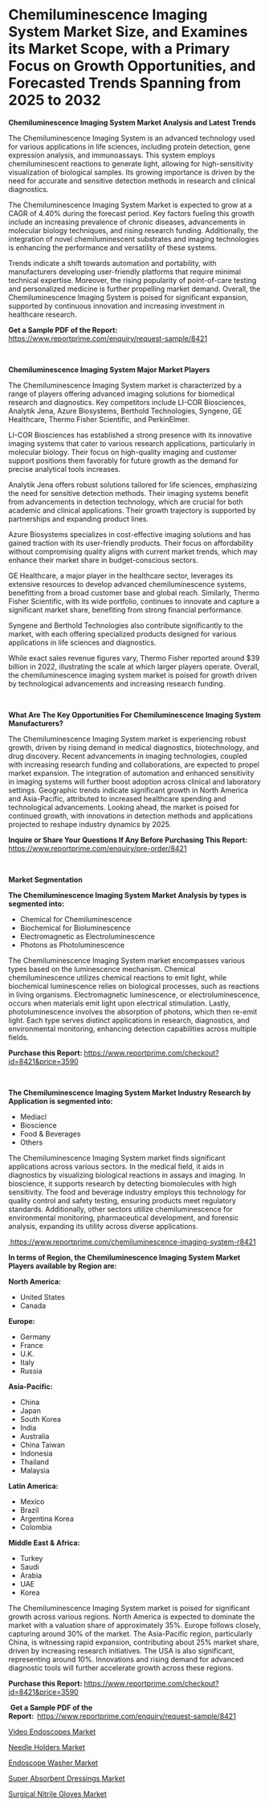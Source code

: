 <p><h1>Chemiluminescence Imaging System Market Size, and Examines its Market Scope, with a Primary Focus on Growth Opportunities, and Forecasted Trends Spanning from 2025 to 2032</h1></p><p><strong>Chemiluminescence Imaging System Market Analysis and Latest Trends</strong></p>
<p><p>The Chemiluminescence Imaging System is an advanced technology used for various applications in life sciences, including protein detection, gene expression analysis, and immunoassays. This system employs chemiluminescent reactions to generate light, allowing for high-sensitivity visualization of biological samples. Its growing importance is driven by the need for accurate and sensitive detection methods in research and clinical diagnostics.</p><p>The Chemiluminescence Imaging System Market is expected to grow at a CAGR of 4.40% during the forecast period. Key factors fueling this growth include an increasing prevalence of chronic diseases, advancements in molecular biology techniques, and rising research funding. Additionally, the integration of novel chemiluminescent substrates and imaging technologies is enhancing the performance and versatility of these systems. </p><p>Trends indicate a shift towards automation and portability, with manufacturers developing user-friendly platforms that require minimal technical expertise. Moreover, the rising popularity of point-of-care testing and personalized medicine is further propelling market demand. Overall, the Chemiluminescence Imaging System is poised for significant expansion, supported by continuous innovation and increasing investment in healthcare research.</p></p>
<p><strong>Get a Sample PDF of the Report:&nbsp;</strong> <a href="https://www.reportprime.com/enquiry/request-sample/8421?utm_campaign=2115&utm_medium=2&utm_source=Github&utm_content=ia&utm_term=19032025&utm_id=chemiluminescence-imaging-system">https://www.reportprime.com/enquiry/request-sample/8421</a></p>
<p>&nbsp;</p>
<p><strong>Chemiluminescence Imaging System Major Market Players</strong></p>
<p><p>The Chemiluminescence Imaging System market is characterized by a range of players offering advanced imaging solutions for biomedical research and diagnostics. Key competitors include LI-COR Biosciences, Analytik Jena, Azure Biosystems, Berthold Technologies, Syngene, GE Healthcare, Thermo Fisher Scientific, and PerkinElmer.</p><p>LI-COR Biosciences has established a strong presence with its innovative imaging systems that cater to various research applications, particularly in molecular biology. Their focus on high-quality imaging and customer support positions them favorably for future growth as the demand for precise analytical tools increases.</p><p>Analytik Jena offers robust solutions tailored for life sciences, emphasizing the need for sensitive detection methods. Their imaging systems benefit from advancements in detection technology, which are crucial for both academic and clinical applications. Their growth trajectory is supported by partnerships and expanding product lines.</p><p>Azure Biosystems specializes in cost-effective imaging solutions and has gained traction with its user-friendly products. Their focus on affordability without compromising quality aligns with current market trends, which may enhance their market share in budget-conscious sectors.</p><p>GE Healthcare, a major player in the healthcare sector, leverages its extensive resources to develop advanced chemiluminescence systems, benefitting from a broad customer base and global reach. Similarly, Thermo Fisher Scientific, with its wide portfolio, continues to innovate and capture a significant market share, benefiting from strong financial performance.</p><p>Syngene and Berthold Technologies also contribute significantly to the market, with each offering specialized products designed for various applications in life sciences and diagnostics.</p><p>While exact sales revenue figures vary, Thermo Fisher reported around $39 billion in 2022, illustrating the scale at which larger players operate. Overall, the chemiluminescence imaging system market is poised for growth driven by technological advancements and increasing research funding.</p></p>
<p>&nbsp;</p>
<p><strong>What Are The Key Opportunities For Chemiluminescence Imaging System Manufacturers?</strong></p>
<p><p>The Chemiluminescence Imaging System market is experiencing robust growth, driven by rising demand in medical diagnostics, biotechnology, and drug discovery. Recent advancements in imaging technologies, coupled with increasing research funding and collaborations, are expected to propel market expansion. The integration of automation and enhanced sensitivity in imaging systems will further boost adoption across clinical and laboratory settings. Geographic trends indicate significant growth in North America and Asia-Pacific, attributed to increased healthcare spending and technological advancements. Looking ahead, the market is poised for continued growth, with innovations in detection methods and applications projected to reshape industry dynamics by 2025.</p></p>
<p><strong>Inquire or Share Your Questions If Any Before Purchasing This Report:</strong> <a href="https://www.reportprime.com/enquiry/pre-order/8421?utm_campaign=2115&utm_medium=2&utm_source=Github&utm_content=ia&utm_term=19032025&utm_id=chemiluminescence-imaging-system">https://www.reportprime.com/enquiry/pre-order/8421</a></p>
<p>&nbsp;</p>
<p><strong>Market Segmentation</strong></p>
<p><strong>The Chemiluminescence Imaging System Market Analysis by types is segmented into:</strong></p>
<p><ul><li>Chemical for Chemiluminescence</li><li>Biochemical for Bioluminescence</li><li>Electromagnetic as Electroluminescence</li><li>Photons as Photoluminescence</li></ul></p>
<p><p>The Chemiluminescence Imaging System market encompasses various types based on the luminescence mechanism. Chemical chemiluminescence utilizes chemical reactions to emit light, while biochemical luminescence relies on biological processes, such as reactions in living organisms. Electromagnetic luminescence, or electroluminescence, occurs when materials emit light upon electrical stimulation. Lastly, photoluminescence involves the absorption of photons, which then re-emit light. Each type serves distinct applications in research, diagnostics, and environmental monitoring, enhancing detection capabilities across multiple fields.</p></p>
<p><strong>Purchase this Report:&nbsp;</strong><a href="https://www.reportprime.com/checkout?id=8421&price=3590&utm_campaign=2115&utm_medium=2&utm_source=Github&utm_content=ia&utm_term=19032025&utm_id=chemiluminescence-imaging-system">https://www.reportprime.com/checkout?id=8421&price=3590</a></p>
<p>&nbsp;</p>
<p><strong>The Chemiluminescence Imaging System Market Industry Research by Application is segmented into:</strong></p>
<p><ul><li>Mediacl</li><li>Bioscience</li><li>Food & Beverages</li><li>Others</li></ul></p>
<p><p>The Chemiluminescence Imaging System market finds significant applications across various sectors. In the medical field, it aids in diagnostics by visualizing biological reactions in assays and imaging. In bioscience, it supports research by detecting biomolecules with high sensitivity. The food and beverage industry employs this technology for quality control and safety testing, ensuring products meet regulatory standards. Additionally, other sectors utilize chemiluminescence for environmental monitoring, pharmaceutical development, and forensic analysis, expanding its utility across diverse applications.</p></p>
<p><a href="https://www.reportprime.com/chemiluminescence-imaging-system-r8421?utm_campaign=2115&utm_medium=2&utm_source=Github&utm_content=ia&utm_term=19032025&utm_id=chemiluminescence-imaging-system">&nbsp;https://www.reportprime.com/chemiluminescence-imaging-system-r8421</a></p>
<p><strong>In terms of Region, the Chemiluminescence Imaging System Market Players available by Region are:</strong></p>
<p>
    <p> <strong> North America: </strong>
        <ul>
            <li>United States</li>
            <li>Canada</li>
        </ul>
        </p> 
    <p> <strong> Europe: </strong>
        <ul>
            <li>Germany</li>
            <li>France</li>
            <li>U.K.</li>
            <li>Italy</li>
            <li>Russia</li>
        </ul>
        </p> 
    <p> <strong> Asia-Pacific: </strong>
        <ul>
            <li>China</li>
            <li>Japan</li>
            <li>South Korea</li>
            <li>India</li>
            <li>Australia</li>
            <li>China Taiwan</li>
            <li>Indonesia</li>
            <li>Thailand</li>
            <li>Malaysia</li>
        </ul>
        </p> 
    <p> <strong> Latin America: </strong>
        <ul>
            <li>Mexico</li>
            <li>Brazil</li>
            <li>Argentina Korea</li>
            <li>Colombia</li>
        </ul>
        </p> 
    <p> <strong> Middle East & Africa: </strong>
        <ul>
            <li>Turkey</li>
            <li>Saudi</li>
            <li>Arabia</li>
            <li>UAE</li>
            <li>Korea</li>
        </ul>
    </p>
    </p>
<p><p>The Chemiluminescence Imaging System market is poised for significant growth across various regions. North America is expected to dominate the market with a valuation share of approximately 35%. Europe follows closely, capturing around 30% of the market. The Asia-Pacific region, particularly China, is witnessing rapid expansion, contributing about 25% market share, driven by increasing research initiatives. The USA is also significant, representing around 10%. Innovations and rising demand for advanced diagnostic tools will further accelerate growth across these regions.</p></p>
<p><strong>Purchase this Report: </strong><a href="https://www.reportprime.com/checkout?id=8421&price=3590&utm_campaign=2115&utm_medium=2&utm_source=Github&utm_content=ia&utm_term=19032025&utm_id=chemiluminescence-imaging-system">https://www.reportprime.com/checkout?id=8421&price=3590</a></p>
<p>&nbsp;<strong>Get a Sample PDF of the Report:&nbsp;&nbsp;</strong><a href="https://www.reportprime.com/enquiry/request-sample/8421?utm_campaign=2115&utm_medium=2&utm_source=Github&utm_content=ia&utm_term=19032025&utm_id=chemiluminescence-imaging-system">https://www.reportprime.com/enquiry/request-sample/8421</a></p>
<p><strong></strong></p>
<p><p><a href="https://github.com/puttslukis59/Market-Research-Report-List-1/blob/main/video-endoscopes-market.md?utm_campaign=2115&utm_medium=2&utm_source=Github&utm_content=ia&utm_term=19032025&utm_id=chemiluminescence-imaging-system">Video Endoscopes Market</a></p><p><a href="https://github.com/laverkyllozc/Market-Research-Report-List-1/blob/main/needle-holders-market.md?utm_campaign=2115&utm_medium=2&utm_source=Github&utm_content=ia&utm_term=19032025&utm_id=chemiluminescence-imaging-system">Needle Holders Market</a></p><p><a href="https://github.com/foddekampo/Market-Research-Report-List-1/blob/main/endoscope-washer-market.md?utm_campaign=2115&utm_medium=2&utm_source=Github&utm_content=ia&utm_term=19032025&utm_id=chemiluminescence-imaging-system">Endoscope Washer Market</a></p><p><a href="https://github.com/clemmheisefy/Market-Research-Report-List-1/blob/main/super-absorbent-dressings-market.md?utm_campaign=2115&utm_medium=2&utm_source=Github&utm_content=ia&utm_term=19032025&utm_id=chemiluminescence-imaging-system">Super Absorbent Dressings Market</a></p><p><a href="https://github.com/furnoirons9e/Market-Research-Report-List-1/blob/main/surgical-nitrile-gloves-market.md?utm_campaign=2115&utm_medium=2&utm_source=Github&utm_content=ia&utm_term=19032025&utm_id=chemiluminescence-imaging-system">Surgical Nitrile Gloves Market</a></p></p>